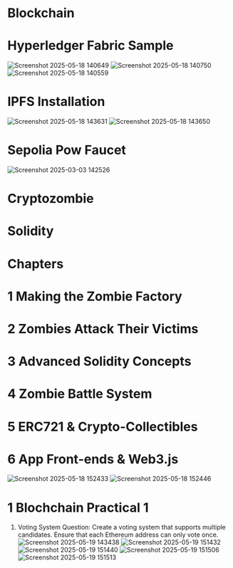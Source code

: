 # Blockchain
# Hyperledger Fabric Sample
![Screenshot 2025-05-18 140649](https://github.com/user-attachments/assets/262b57f1-903f-466b-9dda-2a71cd8c8c8b)
![Screenshot 2025-05-18 140750](https://github.com/user-attachments/assets/4ffbd277-116c-4af0-8501-bb79cf80b91e)
![Screenshot 2025-05-18 140559](https://github.com/user-attachments/assets/a80dd2dc-2901-40b2-bd07-b185928f582b)
# IPFS Installation
![Screenshot 2025-05-18 143631](https://github.com/user-attachments/assets/64014e52-99e3-4cc0-8b6d-af099813cbf1)
![Screenshot 2025-05-18 143650](https://github.com/user-attachments/assets/fe680005-0d94-4a77-975c-f2f251db2bf0)
# Sepolia Pow Faucet
![Screenshot 2025-03-03 142526](https://github.com/user-attachments/assets/29b82325-54d5-4bd1-956b-38245c97a1ae)
# Cryptozombie
# Solidity
# Chapters
# 1 Making the Zombie Factory
# 2 Zombies Attack Their Victims
# 3 Advanced Solidity Concepts
# 4 Zombie Battle System
# 5 ERC721 & Crypto-Collectibles
# 6 App Front-ends & Web3.js
![Screenshot 2025-05-18 152433](https://github.com/user-attachments/assets/92724baf-0b06-48b6-b89a-3a7697230472)
![Screenshot 2025-05-18 152446](https://github.com/user-attachments/assets/62d7407b-562f-43b5-b7c4-842c1549a8a8)
# 1 Blochchain Practical 1
1. Voting System
Question:
Create a voting system that supports multiple candidates. Ensure that each Ethereum address can only vote once.
![Screenshot 2025-05-19 143438](https://github.com/user-attachments/assets/f2520d8b-c116-4098-b506-9169abb0fab1)
![Screenshot 2025-05-19 151432](https://github.com/user-attachments/assets/20be72be-4851-4d20-8e23-4d3a6e722778)
![Screenshot 2025-05-19 151440](https://github.com/user-attachments/assets/a0d1e38a-16b6-44d2-9757-aeb8dff5f9d8)
![Screenshot 2025-05-19 151506](https://github.com/user-attachments/assets/169d0b67-8028-46f7-868b-9107b9484592)
![Screenshot 2025-05-19 151513](https://github.com/user-attachments/assets/e316afc0-a163-4b1b-96f2-37f7ecba988c)
